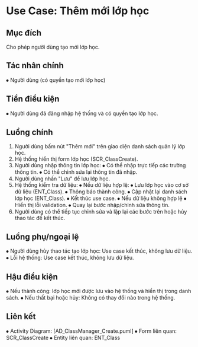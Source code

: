 # Use Case: Thêm mới lớp học
## Mục đích
Cho phép người dùng tạo mới lớp học.
## Tác nhân chính
⦁	Người dùng (có quyền tạo mới lớp học)
## Tiền điều kiện
⦁	Người dùng đã đăng nhập hệ thống và có quyền tạo lớp học.
## Luồng chính
1.	Người dùng bấm nút "Thêm mới" trên giao diện danh sách quản lý lớp học.
2.	Hệ thống hiển thị form lớp học (SCR_ClassCreate).
3.	Người dùng nhập thông tin lớp học:
⦁	Có thể nhập trực tiếp các trường thông tin.
⦁	Có thể chỉnh sửa lại thông tin đã nhập.
4.	Người dùng nhấn "Lưu" để lưu lớp học.
5.	Hệ thống kiểm tra dữ liệu:
⦁	Nếu dữ liệu hợp lệ:
⦁	Lưu lớp học vào cơ sở dữ liệu (ENT_Class).
⦁	Thông báo thành công.
⦁	Cập nhật lại danh sách lớp học (ENT_Class).
⦁	Kết thúc use case.
⦁	Nếu dữ liệu không hợp lệ
⦁	Hiển thị lỗi validation.
⦁	Quay lại bước nhập/chỉnh sửa thông tin.
6.	Người dùng có thể tiếp tục chỉnh sửa và lặp lại các bước trên hoặc hủy thao tác để kết thúc.
## Luồng phụ/ngoại lệ
⦁	Người dùng hủy thao tác tạo lớp học: Use case kết thúc, không lưu dữ liệu.
⦁	Lỗi hệ thống: Use case kết thúc, không lưu dữ liệu.
## Hậu điều kiện
⦁	Nếu thành công: lớp học mới được lưu vào hệ thống và hiển thị trong danh sách.
⦁	Nếu thất bại hoặc hủy: Không có thay đổi nào trong hệ thống.
## Liên kết
⦁	Activity Diagram: [AD_ClassManager_Create.puml]
⦁	Form liên quan: SCR_ClassCreate
⦁	Entity liên quan: ENT_Class